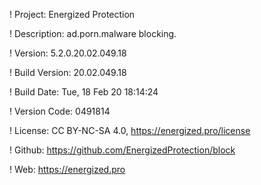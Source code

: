 ! Project: Energized Protection

! Description: ad.porn.malware blocking.

! Version: 5.2.0.20.02.049.18

! Build Version: 20.02.049.18

! Build Date: Tue, 18 Feb 20 18:14:24

! Version Code: 0491814

! License: CC BY-NC-SA 4.0, https://energized.pro/license

! Github: https://github.com/EnergizedProtection/block

! Web: https://energized.pro
